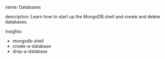 name: Databases

description: Learn how to start up the MongoDB shell and create and delete databases.

insights:
  - mongodb-shell
  - create-a-database
  - drop-a-database